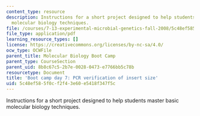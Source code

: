 ```yaml
---
content_type: resource
description: Instructions for a short project designed to help students master basic
  molecular biology techniques.
file: /courses/7-13-experimental-microbial-genetics-fall-2008/5c48ef585f0cf2f43e60e5418f347f5c_MIT7_13f08_lab35.pdf
file_type: application/pdf
learning_resource_types: []
license: https://creativecommons.org/licenses/by-nc-sa/4.0/
ocw_type: OCWFile
parent_title: Molecular Biology Boot Camp
parent_type: CourseSection
parent_uid: 8b8c67c5-2b7e-0028-0473-e7766bb5c78b
resourcetype: Document
title: 'Boot camp day 7: PCR verification of insert size'
uid: 5c48ef58-5f0c-f2f4-3e60-e5418f347f5c
---
```

Instructions for a short project designed to help students master basic molecular biology techniques.